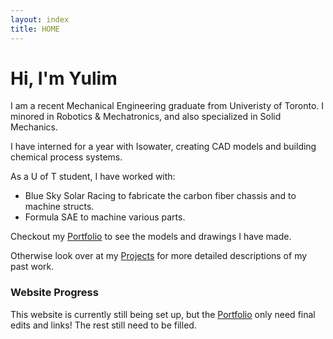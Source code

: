 ```yaml
---
layout: index
title: HOME
---
```


# Hi, I'm Yulim
I am a recent Mechanical Engineering graduate from Univeristy of Toronto. I minored in Robotics & Mechatronics, and also specialized in Solid Mechanics.

I have interned for a year with Isowater, creating CAD models and building chemical process systems.

[comment]: # ( More details on what i was at iso?? )

As a U of T student, I have worked with:
- Blue Sky Solar Racing to fabricate the carbon fiber chassis and to machine structs.
- Formula SAE to machine various parts.

Checkout my [Portfolio](/CAD_Portfolio.md) to see the models and drawings I have made. 

Otherwise look over at my [Projects](category/projects.md) for more detailed descriptions of my past work.


[comment]: # ( Add link to outside???? )
[comment]: # ( Might change blurb details later )


### Website Progress
This website is currently still being set up, but the [Portfolio](/CAD_Portfolio.md) only need final edits and links!
The rest still need to be filled.
